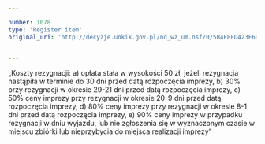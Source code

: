 ```yaml
---

number: 1078
type: 'Register item'
original_uri: 'http://decyzje.uokik.gov.pl/nd_wz_um.nsf/0/5B4E8FD423F6D557C12572DD003297E2?OpenDocument'


---
```


„Koszty rezygnacji: a) opłata stała w wysokości 50 zł, jeżeli rezygnacja nastąpiła w terminie do 30 dni przed datą rozpoczęcia imprezy, b) 30% przy rezygnacji w okresie 29-21 dni przed datą rozpoczęcia imprezy, c) 50% ceny imprezy przy rezygnacji w okresie 20-9 dni przed datą rozpoczęcia imprezy, d) 80% ceny imprezy przy rezygnacji w okresie 8-1 dni przed datą rozpoczęcia imprezy, e) 90% ceny imprezy w przypadku rezygnacji w dniu wyjazdu, lub nie zgłoszenia się w wyznaczonym czasie w miejscu zbiórki lub nieprzybycia do miejsca realizacji imprezy”

